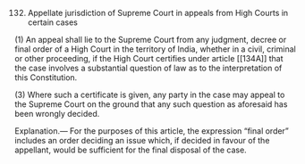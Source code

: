 132. Appellate jurisdiction of Supreme Court in appeals from High Courts in certain cases

(1) An appeal shall lie to the Supreme Court from any judgment, decree or final order of a High Court in the territory of India, whether in a civil, criminal or other proceeding, if the High Court certifies under article [[134A]]  that the case involves a substantial question of law as to the interpretation of this Constitution.

(3) Where such a certificate is given, any party in the case may appeal to the Supreme Court on the ground that any such question as aforesaid has been wrongly decided.

Explanation.— For the purposes of this article, the expression “final order” includes an order deciding an issue which, if decided in favour of the appellant, would be sufficient for the final disposal of the case.

